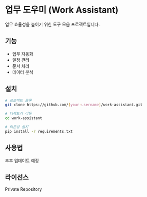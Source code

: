 # 업무 도우미 (Work Assistant)

업무 효율성을 높이기 위한 도구 모음 프로젝트입니다.

## 기능

- 업무 자동화
- 일정 관리
- 문서 처리
- 데이터 분석

## 설치

```bash
# 프로젝트 클론
git clone https://github.com/[your-username]/work-assistant.git

# 디렉토리 이동
cd work-assistant

# 의존성 설치
pip install -r requirements.txt
```

## 사용법

추후 업데이트 예정

## 라이선스

Private Repository